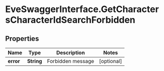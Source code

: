 # EveSwaggerInterface.GetCharactersCharacterIdSearchForbidden

## Properties
Name | Type | Description | Notes
------------ | ------------- | ------------- | -------------
**error** | **String** | Forbidden message | [optional] 


